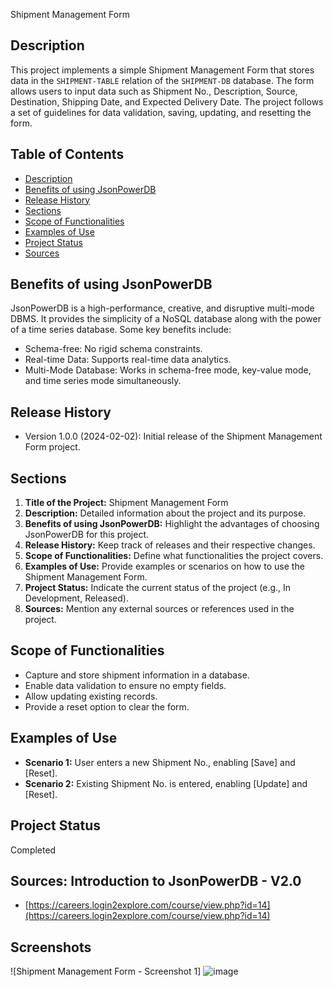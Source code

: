 Shipment Management Form

## Description
This project implements a simple Shipment Management Form that stores data in the `SHIPMENT-TABLE` relation of the `SHIPMENT-DB` database. The form allows users to input data such as Shipment No., Description, Source, Destination, Shipping Date, and Expected Delivery Date. The project follows a set of guidelines for data validation, saving, updating, and resetting the form.

## Table of Contents
- [Description](#description)
- [Benefits of using JsonPowerDB](#benefits-of-using-jsonpowerdb)
- [Release History](#release-history)
- [Sections](#sections)
- [Scope of Functionalities](#scope-of-functionalities)
- [Examples of Use](#examples-of-use)
- [Project Status](#project-status)
- [Sources](#sources)

## Benefits of using JsonPowerDB
  JsonPowerDB is a high-performance, creative, and disruptive multi-mode DBMS. It provides the simplicity of a NoSQL database along with the power of a time series database. Some key benefits include:
- Schema-free: No rigid schema constraints.
- Real-time Data: Supports real-time data analytics.
- Multi-Mode Database: Works in schema-free mode, key-value mode, and time series mode simultaneously.

## Release History
- Version 1.0.0 (2024-02-02): Initial release of the Shipment Management Form project.

## Sections
1. **Title of the Project:** Shipment Management Form
2. **Description:** Detailed information about the project and its purpose.
3. **Benefits of using JsonPowerDB:** Highlight the advantages of choosing JsonPowerDB for this project.
4. **Release History:** Keep track of releases and their respective changes.
5. **Scope of Functionalities:** Define what functionalities the project covers.
6. **Examples of Use:** Provide examples or scenarios on how to use the Shipment Management Form.
7. **Project Status:** Indicate the current status of the project (e.g., In Development, Released).
8. **Sources:** Mention any external sources or references used in the project.

## Scope of Functionalities
- Capture and store shipment information in a database.
- Enable data validation to ensure no empty fields.
- Allow updating existing records.
- Provide a reset option to clear the form.

## Examples of Use
- **Scenario 1:** User enters a new Shipment No., enabling [Save] and [Reset].
- **Scenario 2:** Existing Shipment No. is entered, enabling [Update] and [Reset].

## Project Status
Completed

## Sources: Introduction to JsonPowerDB - V2.0
- [https://careers.login2explore.com/course/view.php?id=14](https://careers.login2explore.com/course/view.php?id=14)

## Screenshots

![Shipment Management Form - Screenshot 1] ![image](https://github.com/bhavadeepm/Shipment-Management-Form/assets/158769394/693cfd56-b990-45cc-a3d5-e7cbd3a6c665)
